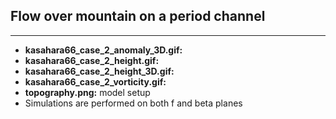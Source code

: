 ## Flow over mountain on a period channel 
---

* **kasahara66_case_2_anomaly_3D.gif:**
* **kasahara66_case_2_height.gif:**
* **kasahara66_case_2_height_3D.gif:**
* **kasahara66_case_2_vorticity.gif:**
* **topography.png:** model setup
* Simulations are performed on both f and beta planes











